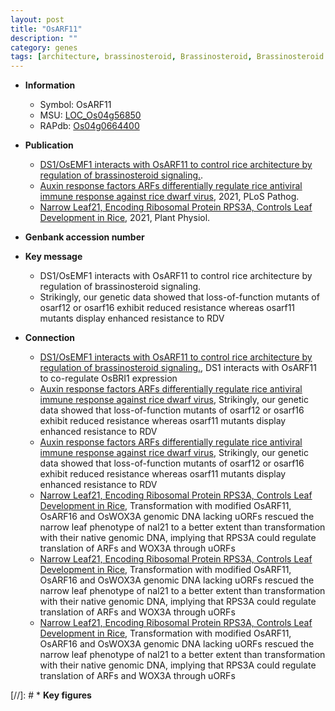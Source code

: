 ```yaml
---
layout: post
title: "OsARF11"
description: ""
category: genes
tags: [architecture, brassinosteroid, Brassinosteroid, Brassinosteroid Signaling, resistance]
---
```


* **Information**  
    + Symbol: OsARF11  
    + MSU: [LOC_Os04g56850](http://rice.plantbiology.msu.edu/cgi-bin/ORF_infopage.cgi?orf=LOC_Os04g56850)  
    + RAPdb: [Os04g0664400](http://rapdb.dna.affrc.go.jp/viewer/gbrowse_details/irgsp1?name=Os04g0664400)  

* **Publication**  
    + [DS1/OsEMF1 interacts with OsARF11 to control rice architecture by regulation of brassinosteroid signaling.](N+Y).
    + [Auxin response factors ARFs differentially regulate rice antiviral immune response against rice dwarf virus](http://www.ncbi.nlm.nih.gov/pubmed?term=Auxin+response+factors+ARFs+differentially+regulate+rice+antiviral+immune+response+against+rice+dwarf+virus%5BTitle%5D), 2021, PLoS Pathog.
    + [Narrow Leaf21, Encoding Ribosomal Protein RPS3A, Controls Leaf Development in Rice](http://www.ncbi.nlm.nih.gov/pubmed?term=Narrow+Leaf21,+Encoding+Ribosomal+Protein+RPS3A,+Controls+Leaf+Development+in+Rice%5BTitle%5D), 2021, Plant Physiol.

* **Genbank accession number**  

* **Key message**  
    + DS1/OsEMF1 interacts with OsARF11 to control rice architecture by regulation of brassinosteroid signaling.
    + Strikingly, our genetic data showed that loss-of-function mutants of osarf12 or osarf16 exhibit reduced resistance whereas osarf11 mutants display enhanced resistance to RDV

* **Connection**  
    + [DS1/OsEMF1 interacts with OsARF11 to control rice architecture by regulation of brassinosteroid signaling.](http://www.ncbi.nlm.nih.gov/pubmed?term=DS1/OsEMF1+interacts+with+OsARF11+to+control+rice+architecture+by+regulation+of+brassinosteroid+signaling.%5BTitle%5D),  DS1 interacts with OsARF11 to co-regulate OsBRI1 expression
    + [Auxin response factors ARFs differentially regulate rice antiviral immune response against rice dwarf virus](http://www.ncbi.nlm.nih.gov/pubmed?term=Auxin+response+factors+ARFs+differentially+regulate+rice+antiviral+immune+response+against+rice+dwarf+virus%5BTitle%5D),  Strikingly, our genetic data showed that loss-of-function mutants of osarf12 or osarf16 exhibit reduced resistance whereas osarf11 mutants display enhanced resistance to RDV
    + [Auxin response factors ARFs differentially regulate rice antiviral immune response against rice dwarf virus](http://www.ncbi.nlm.nih.gov/pubmed?term=Auxin+response+factors+ARFs+differentially+regulate+rice+antiviral+immune+response+against+rice+dwarf+virus%5BTitle%5D),  Strikingly, our genetic data showed that loss-of-function mutants of osarf12 or osarf16 exhibit reduced resistance whereas osarf11 mutants display enhanced resistance to RDV
    + [Narrow Leaf21, Encoding Ribosomal Protein RPS3A, Controls Leaf Development in Rice](http://www.ncbi.nlm.nih.gov/pubmed?term=Narrow+Leaf21,+Encoding+Ribosomal+Protein+RPS3A,+Controls+Leaf+Development+in+Rice%5BTitle%5D),  Transformation with modified OsARF11, OsARF16 and OsWOX3A genomic DNA lacking uORFs rescued the narrow leaf phenotype of nal21 to a better extent than transformation with their native genomic DNA, implying that RPS3A could regulate translation of ARFs and WOX3A through uORFs
    + [Narrow Leaf21, Encoding Ribosomal Protein RPS3A, Controls Leaf Development in Rice](http://www.ncbi.nlm.nih.gov/pubmed?term=Narrow+Leaf21,+Encoding+Ribosomal+Protein+RPS3A,+Controls+Leaf+Development+in+Rice%5BTitle%5D),  Transformation with modified OsARF11, OsARF16 and OsWOX3A genomic DNA lacking uORFs rescued the narrow leaf phenotype of nal21 to a better extent than transformation with their native genomic DNA, implying that RPS3A could regulate translation of ARFs and WOX3A through uORFs
    + [Narrow Leaf21, Encoding Ribosomal Protein RPS3A, Controls Leaf Development in Rice](http://www.ncbi.nlm.nih.gov/pubmed?term=Narrow+Leaf21,+Encoding+Ribosomal+Protein+RPS3A,+Controls+Leaf+Development+in+Rice%5BTitle%5D),  Transformation with modified OsARF11, OsARF16 and OsWOX3A genomic DNA lacking uORFs rescued the narrow leaf phenotype of nal21 to a better extent than transformation with their native genomic DNA, implying that RPS3A could regulate translation of ARFs and WOX3A through uORFs

[//]: # * **Key figures**  


